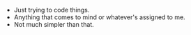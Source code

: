 - Just trying to code things.
- Anything that comes to mind or whatever's assigned to me.
- Not much simpler than that.

<!--
Weird. In C++ and Java, you'd use "/* */" to write multi-line comments.
It's different on Github. Don't recognize the programming language.
--!>
